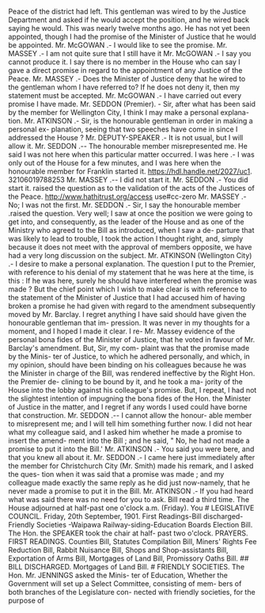 Peace of the district had left. This gentleman was wired to by the Justice Department and asked if he would accept the position, and he wired back saying he would. This was nearly twelve months ago. He has not yet been appointed, though I had the promise of the Minister of Justice that he would be appointed. Mr. McGOWAN .- I would like to see the promise. Mr. MASSEY .- I am not quite sure that I still have it Mr. McGOWAN .- I say you cannot produce it. I say there is no member in the House who can say I gave a direct promise in regard to the appointment of any Justice of the Peace. Mr. MASSEY .- Does the Minister of Justice deny that he wired to the gentleman whom I have referred to? If he does not deny it, then my statement must be accepted. Mr. McGOWAN .- I have carried out every promise I have made. Mr. SEDDON (Premier). - Sir, after what has been said by the member for Wellington City, I think I may make a personal explana- tion. Mr. ATKINSON .- Sir, is the honourable gentleman in order in making a personal ex- planation, seeing that two speeches have come in since I addressed the House ? Mr. DEPUTY-SPEAKER .- It is not usual, but I will allow it. Mr. SEDDON .-- The honourable member misrepresented me. He said I was not here when this particular matter occurred. I was here .- I was only out of the House for a few minutes, and I was here when the honourable member for Franklin started it. https://hdl.handle.net/2027/uc1. 32106019788253 Mr. MASSEY .-- I did not start it. Mr. SEDDON .- You did start it. raised the question as to the validation of the acts of the Justices of the Peace. http://www.hathitrust.org/access use#cc-zero Mr. MASSEY .- No; I was not the first. Mr. SEDDON .- Sir, I say the honourable member .raised the question. Very well; I saw at once the position we were going to get into, and consequently, as the leader of the House and as one of the Ministry who agreed to the Bill as introduced, when I saw a de- parture that was likely to lead to trouble, I took the action I thought right, and, simply because it does not meet with the approval of members opposite, we have had a very long discussion on the subject. Mr. ATKINSON (Wellington City) .- I desire to make a personal explanation. The question I put to the Premier, with reference to his denial of my statement that he was here at the time, is this : If he was here, surely he should have interfered when the promise was made ? But the chief point which I wish to make clear is with reference to the statement of the Minister of Justice that I had accused him of having broken a promise he had given with regard to the amendment subsequently moved by Mr. Barclay. I regret anything I have said should have given the honourable gentleman that im- pression. It was never in my thoughts for a moment, and I hoped I made it clear. I re- Mr. Massey evidence of the personal bona fides of the Minister of Justice, that he voted in favour of Mr. Barclay's amendment. But, Sir, my com- plaint was that the promise made by the Minis- ter of Justice, to which he adhered personally, and which, in my opinion, should have been binding on his colleagues because he was the Minister in charge of the Bill, was rendered ineffective by the Right Hon. the Premier de- clining to be bound by it, and he took a ma- jority of the House into the lobby against his colleague's promise. But, I repeat, I had not the slightest intention of impugning the bona fides of the Hon. the Minister of Justice in the matter, and I regret if any words I used could have borne that construction. Mr. SEDDON .-- I cannot allow the honour- able member to misrepresent me; and I will tell him something further now. I did not hear what my colleague said, and I asked him whether he made a promise to insert the amend- ment into the Bill ; and he said, " No, he had not made a promise to put it into the Bill.' Mr. ATKINSON .- You said you were bere, and that you knew all about it. Mr. SEDDON .- I came here just immediately after the member for Christchurch City (Mr. Smith) made his remark, and I asked the ques- tion when it was said that a promise was made ; and my colleague made exactly the same reply as he did just now-namely, that he never made a promise to put it in the Bill. Mr. ATKINSON .- If you had heard what was said there was no need for you to ask. Bill read a third time. The House adjourned at half-past one o'clock a.m. (Friday). You # LEGISLATIVE COUNCIL. Friday, 20th September, 1901. First Readings-Bill discharged-Friendly Societies -Waipawa Railway-siding-Education Boards Election Bill. The Hon. the SPEAKER took the chair at half- past two o'clock. PRAYERS. FIRST READINGS. Counties Bill, Statutes Compilation Bill, Miners' Rights Fee Reduction Bill, Rabbit Nuisance Bill, Shops and Shop-assistants Bill, Exportation of Arms Bill, Mortgages of Land Bill, Promissory Oaths Bill. ## BILL DISCHARGED. Mortgages of Land Bill. # FRIENDLY SOCIETIES. The Hon. Mr. JENNINGS asked the Minis- ter of Education, Whether the Government will set up a Select Committee, consisting of mem- bers of both branches of the Legislature con- nected with friendly societies, for the purpose of 